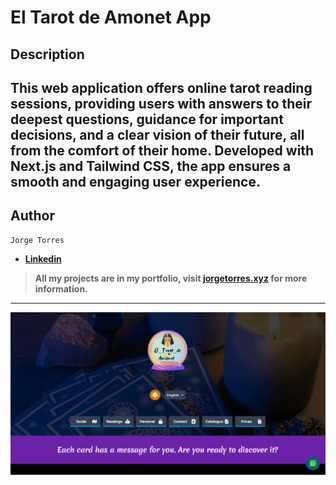 # **El Tarot de Amonet App**

## **Description**

This web application offers online tarot reading sessions, providing users with answers to their deepest questions, guidance for important decisions, and a clear vision of their future, all from the comfort of their home. Developed with Next.js and Tailwind CSS, the app ensures a smooth and engaging user experience.
​
---

## **Author**

    Jorge Torres

* **[Linkedin](https://www.linkedin.com/in/jorge-torres8/ "jorge-torres8")**

> **All my projects are in my portfolio, visit [jorgetorres.xyz](jorgetorres.xyz "Portfolio") for more information.** 

---

![El Tarot de Amonet App Image](public/img/readme/preview.png "Tarot Amonet App")
